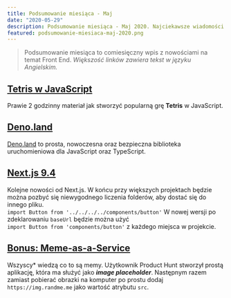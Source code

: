 ```yaml
---
title: Podsumowanie miesiąca - Maj
date: "2020-05-29"
description: Podsumowanie miesiąca - Maj 2020. Najciekawsze wiadomości na temat Front End.
featured: podsumowanie-miesiaca-maj-2020.png
---
```


> Podsumowanie miesiąca to comiesięczny wpis z nowościami na temat Front End. *Większość linków zawiera tekst w języku Angielskim.*

## [Tetris w JavaScript](https://youtu.be/rAUn1Lom6dw)
Prawie 2 godzinny materiał jak stworzyć popularną grę **Tetris** w JavaScript.

## [Deno.land](https://deno.land)
[Deno.land](https://deno.land) to prosta, nowoczesna oraz bezpieczna biblioteka
uruchomieniowa dla JavaScript oraz TypeScript.

## [Next.js 9.4](https://nextjs.org/blog/next-9-4)
Kolejne nowości od Next.js. W końcu przy większych projektach będzie można
pozbyć się niewygodnego liczenia folderów, aby dostać się do innego pliku.            
```import Button from '../../../../components/button'```
W nowej wersji po zdeklarowaniu ```baseUrl``` będzie można użyć      
```import Button from 'components/button'``` z każdego miejsca w projekcie.


## [Bonus: Meme-as-a-Service](https://randme.me)
Wszyscy* wiedzą co to są memy. Użytkownik Product Hunt stworzył prostą aplikację,
która ma służyć jako ***image placeholder***. Następnym razem zamiast pobierać
obrazki na komputer po prostu dodaj ```https://img.randme.me``` jako wartość
atrybutu ```src```.